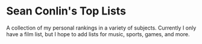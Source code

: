 Sean Conlin's Top Lists
=======================

A collection of my personal rankings in a variety of subjects. Currently I only have a film list, but I hope to add lists for music, sports, games, and more.